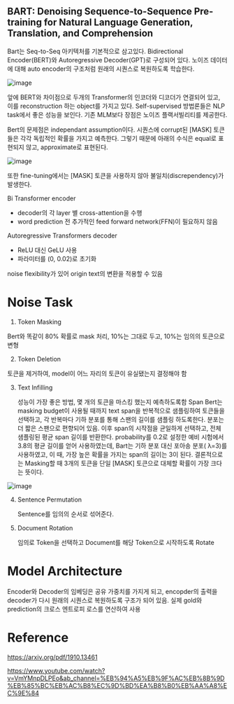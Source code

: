 ## BART: Denoising Sequence-to-Sequence Pre-training for Natural Language Generation, Translation, and Comprehension
Bart는 Seq-to-Seq 아키텍처를 기본적으로 삼고있다. Bidirectional Encoder(BERT)와 Autoregressive Decoder(GPT)로 구성되어 있다. 노이즈 데이터에 대해 auto encoder의 구조처럼 원래의 시퀀스로 복원하도록 학습한다.

<img src="https://user-images.githubusercontent.com/33983084/104286824-ebd29080-54f8-11eb-9108-b9657805afb1.png" alt="image" style="zoom:100%;" />

앞에 BERT와 차이점으로 두개의 Transformer의 인코더와 디코더가 연결되어 있고,  이를 reconstruction 하는 object를 가지고 있다. Self-supervised 방법론들은 NLP task에서 좋은 성능을 보인다. 기존 MLM보다 장점은 노이즈 플랙서빌리티를 제공한다.

Bert의 문제점은 independant assumption이다. 시퀀스에 corrupt된 [MASK] 토큰들은 각각 독립적인 확률을 가지고 예측한다. 그렇기 때문에 아래의 수식은 equal로 표현되지 않고, approximate로 표현된다.

![image](https://user-images.githubusercontent.com/33983084/104287725-343e7e00-54fa-11eb-851f-f06a995c3af1.png)

또한 fine-tuning에서는 [MASK] 토큰을 사용하지 않아 불일치(discrependency)가 발생한다.

Bi Transformer encoder

- decoder의 각 layer 별 cross-attention을 수행
- word prediction 전 추가적인 feed forward network(FFN)이 필요하지 않음

Autoregressive Transformers decoder

- ReLU 대신 GeLU 사용
- 파라미터를 (0, 0.02)로 초기화

noise flexibility가 있어 origin text의 변환을 적용할 수 있음



# Noise Task

1. Token Masking
   
Bert와 똑같이 80% 확률로 mask 처리, 10%는 그대로 두고, 10%는 임의의 토큰으로 변형
   
2. Token Deletion
   
토큰을 제거하여, model이 어느 자리의 토큰이 유실됐는지 결정해야 함
   
3. Text Infilling

   성능이 가장 좋은 방법, 몇 개의 토큰을 마스킹 했는지 예측하도록함
   Span Bert는 masking budget이 사용될 때까지 text span을 반복적으로 샘플링하여 토큰들을 선택하고, 각 반복마다 기하 분포를 통해 스팬의 길이를 샘플링 하도록한다. 분포는 더 짧은 스팬으로 편향되어 있음. 이후 span의 시작점을 균일하게 선택하고, 전체 샘플링된 평균 span 길이를 반환한다. probability를 0.2로 설정한 예비 시험에서 3.8의 평균 길이를 얻어 사용하였는데, Bart는 기하 분포 대신 포아송 분포( λ=3)를 사용하였고, 이 때, 가장 높은 확률을 가지는 span의 길이는 3이 된다. 결론적으로는 Masking할 때 3개의 토큰을 단일 [MASK] 토큰으로 대체할 확률이 가장 크다는 뜻이다.

![image](https://user-images.githubusercontent.com/33983084/104291872-73230280-54ff-11eb-86a5-fb73ae26847f.png)

4. Sentence Permutation
   
   Sentence를 임의의 순서로 섞어준다.
5. Document Rotation
   
   임의로 Token을 선택하고 Document를 해당 Token으로 시작하도록 Rotate

# Model Architecture

Encoder와 Decoder의 임베딩은 공유 가중치를 가지게 되고, encopder의 출력을 decoder가 다시 원래의 시퀀스로 복원하도록 구조가 되어 있음. 실제 gold와 prediction의 크로스 엔트로피 로스를 연산하여 사용

# Reference

https://arxiv.org/pdf/1910.13461

https://www.youtube.com/watch?v=VmYMnpDLPEo&ab_channel=%EB%94%A5%EB%9F%AC%EB%8B%9D%EB%85%BC%EB%AC%B8%EC%9D%BD%EA%B8%B0%EB%AA%A8%EC%9E%84

